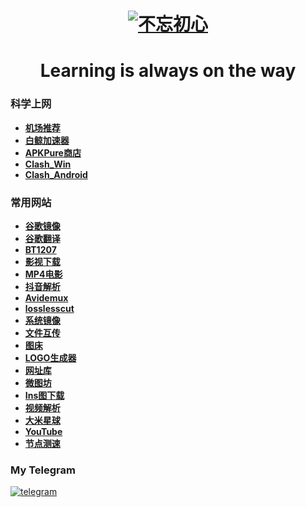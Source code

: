 # <h1 align="center">[![不忘初心](https://s1.imagehub.cc/images/2023/08/18/bwcx.png)](https://github.com/Beynon-wh/Beynon-wh/blob/main/001/list.md)</h1>

<h1 align="center">Learning is always on the way</h1>

### 科学上网
- **[机场推荐](https://github.com/hwanz/SSR-V2ray-Trojan-vpn)**
- **[白鲸加速器](https://www.bjch123.com/?mid=3002)**
- **[APKPure商店](https://apkpure.com/cn/)**
- **[Clash_Win](https://github.com/Fndroid/clash_for_windows_pkg/releases)**
- **[Clash_Android](https://github.com/Kr328/ClashForAndroid/releases/download/v2.5.12/cfa-2.5.12-premium-universal-release.apk)**

### 常用网站
- **[谷歌镜像](https://kgithub.com/Heroic-Studio/Google-Mirrors)**
- **[谷歌翻译](https://translate.google.com/?hl=zh-CN)**
- **[BT1207](https://bt1207.link/)**
- **[影视下载](https://www.bt-tt.com/)**
- **[MP4电影](https://www.dbmp4.com/)**
- **[抖音解析](https://vtool.pro/)**
- **[Avidemux](https://www.fosshub.com/Avidemux.html)**
- **[losslesscut](https://github.com/mifi/lossless-cut/releases/tag/v3.59.1)**
- **[系统镜像](http://www.msdn3.com/index.html)**
- **[文件互传](https://deershare.com/send)**
- **[图床](https://www.imagehub.cc/)**
- **[LOGO生成器](https://www.logoly.pro/#/)**
- **[网址库](https://www.wangzhiku.com/)**
- **[微图坊](https://www.v2ph.ru/company/XIUREN)**
- **[Ins图下载](https://fastdl.app/zh/photo)**
- **[视频解析](https://pv.vlogdownloader.com/)**
- **[大米星球](https://dmxq.net/)**
- **[YouTube](https://www.youtube.com/)**
- **[节点测速](https://speed.cloudflare.com/)**

### My Telegram
 [![telegram](https://user-images.githubusercontent.com/128218225/226099755-9340f4e0-ff3b-476a-9fb1-02d951cda2b0.png)](http://t.me/whaogx) &emsp;
<!--
**whaogx/whaogx** is a ✨ _special_ ✨ repository because its `README.md` (this file) appears on your GitHub profile.

Here are some ideas to get you started:

- 🔭 I’m currently working on ...
- 🌱 I’m currently learning ...
- 👯 I’m looking to collaborate on ...
- 🤔 I’m looking for help with ...
- 💬 Ask me about ...
- 📫 How to reach me: ...
- 😄 Pronouns: ...
- ⚡ Fun fact: ...
-->
